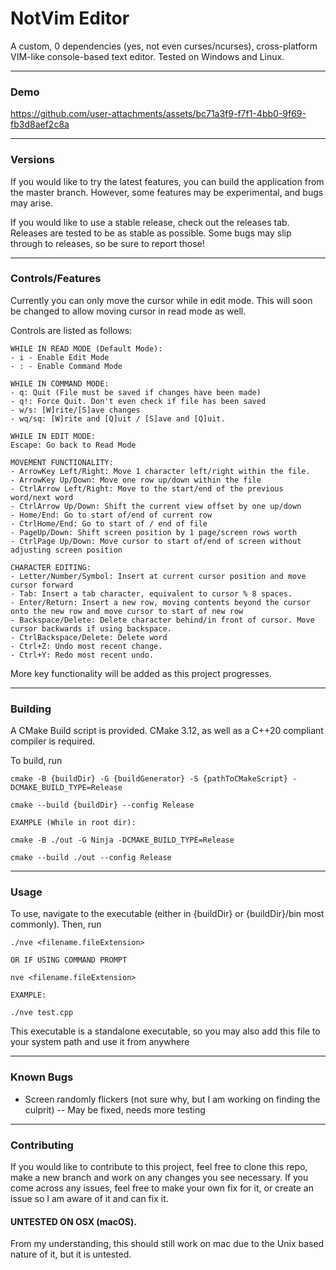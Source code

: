 # NotVim Editor

A custom, 0 dependencies (yes, not even curses/ncurses), cross-platform VIM-like console-based text editor. Tested on Windows and Linux.
<hr>

### Demo

https://github.com/user-attachments/assets/bc71a3f9-f7f1-4bb0-9f69-fb3d8aef2c8a

<hr>

### Versions
If you would like to try the latest features, you can build the application from the master branch. However, some features may be experimental, and bugs may arise.

If you would like to use a stable release, check out the releases tab. Releases are tested to be as stable as possible. Some bugs may slip through to releases, so be sure to report those!

<hr>

### Controls/Features
Currently you can only move the cursor while in edit mode. This will soon be changed to allow moving cursor in read mode as well.

Controls are listed as follows:

	WHILE IN READ MODE (Default Mode):
	- i - Enable Edit Mode
	- : - Enable Command Mode
	
	WHILE IN COMMAND MODE:
	- q: Quit (File must be saved if changes have been made)
	- q!: Force Quit. Don't even check if file has been saved
	- w/s: [W]rite/[S]ave changes
	- wq/sq: [W]rite and [Q]uit / [S]ave and [Q]uit.

	WHILE IN EDIT MODE:
	Escape: Go back to Read Mode

	MOVEMENT FUNCTIONALITY:
	- ArrowKey Left/Right: Move 1 character left/right within the file.
	- ArrowKey Up/Down: Move one row up/down within the file
	- CtrlArrow Left/Right: Move to the start/end of the previous word/next word
	- CtrlArrow Up/Down: Shift the current view offset by one up/down
	- Home/End: Go to start of/end of current row
	- CtrlHome/End: Go to start of / end of file
	- PageUp/Down: Shift screen position by 1 page/screen rows worth
	- CtrlPage Up/Down: Move cursor to start of/end of screen without adjusting screen position

	CHARACTER EDITING:
	- Letter/Number/Symbol: Insert at current cursor position and move cursor forward
 	- Tab: Insert a tab character, equivalent to cursor % 8 spaces. 
	- Enter/Return: Insert a new row, moving contents beyond the cursor onto the new row and move cursor to start of new row
	- Backspace/Delete: Delete character behind/in front of cursor. Move cursor backwards if using backspace.
	- CtrlBackspace/Delete: Delete word
 	- Ctrl+Z: Undo most recent change.
  	- Ctrl+Y: Redo most recent undo.

More key functionality will be added as this project progresses.

<hr>

### Building

A CMake Build script is provided. CMake 3.12, as well as a C++20 compliant compiler is required.

To build, run

	cmake -B {buildDir} -G {buildGenerator} -S {pathToCMakeScript} -DCMAKE_BUILD_TYPE=Release

	cmake --build {buildDir} --config Release

	EXAMPLE (While in root dir):

	cmake -B ./out -G Ninja -DCMAKE_BUILD_TYPE=Release

	cmake --build ./out --config Release

<hr>

### Usage

To use, navigate to the executable (either in {buildDir} or {buildDir}/bin most commonly). Then, run

	./nve <filename.fileExtension>

	OR IF USING COMMAND PROMPT

	nve <filename.fileExtension>

	EXAMPLE:

	./nve test.cpp

This executable is a standalone executable, so you may also add this file to your system path and use it from anywhere

<hr>

### Known Bugs

 - Screen randomly flickers (not sure why, but I am working on finding the culprit) -- May be fixed, needs more testing

<hr>

### Contributing

If you would like to contribute to this project, feel free to clone this repo, make a new branch and work on any changes you see necessary.
If you come across any issues, feel free to make your own fix for it, or create an issue so I am aware of it and can fix it.

#### UNTESTED ON OSX (macOS). 
 
From my understanding, this should still work on mac due to the Unix based nature of it, but it is untested.
